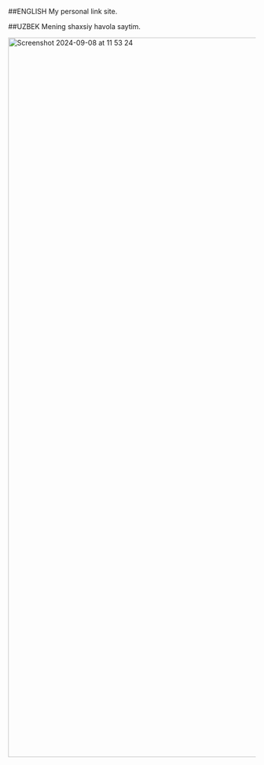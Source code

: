 ##ENGLISH  My personal link site. 

##UZBEK   Mening shaxsiy havola saytim. 


<img width="1466" alt="Screenshot 2024-09-08 at 11 53 24" src="https://github.com/user-attachments/assets/7c8394c3-4133-4426-98ef-6e70e496c9e5">
